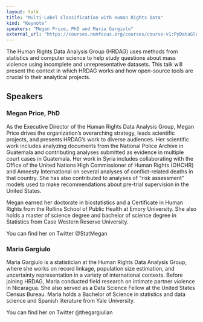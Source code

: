 ```yaml
---
layout: talk
title: "Multi-Label Classification with Human Rights Data"
kind: "Keynote"
speakers: "Megan Price, PhD and Maria Gargiulo"
external_url: "https://courses.numfocus.org/courses/course-v1:PyDataGlobal+PDG20-talks+2020/courseware/d427d4650f1c4ffda9eb184a922f3dce/bf939add85fa49a9a98da2fcbecfdac9/2?activate_block_id=block-v1%3APyDataGlobal%2BPDG20-talks%2B2020%2Btype%40vertical%2Bblock%401805d3774e75485d83878bc2d8eb2f47"
---
```


The Human Rights Data Analysis Group (HRDAG) uses methods from statistics and computer science to help study questions about mass violence using incomplete and unrepresentative datasets. This talk will present the context in which HRDAG works and how open-source tools are crucial to their analytical projects.

## Speakers

### Megan Price, PhD

As the Executive Director of the Human Rights Data Analysis Group, Megan Price drives the organization’s overarching strategy, leads scientific projects, and presents HRDAG’s work to diverse audiences. Her scientific work includes analyzing documents from the National Police Archive in Guatemala and contributing analyses submitted as evidence in multiple court cases in Guatemala. Her work in Syria includes collaborating with the Office of the United Nations High Commissioner of Human Rights (OHCHR) and Amnesty International on several analyses of conflict-related deaths in that country. She has also contributed to analyses of “risk assessment” models used to make recommendations about pre-trial supervision in the United States.

Megan earned her doctorate in biostatistics and a Certificate in Human Rights from the Rollins School of Public Health at Emory University. She also holds a master of science degree and bachelor of science degree in Statistics from Case Western Reserve University.

You can find her on Twitter @StatMegan

### Maria Gargiulo

Maria Gargiulo is a statistician at the Human Rights Data Analysis Group, where she works on record linkage, population size estimation, and uncertainty representation in a variety of international contexts. Before joining HRDAG, Maria conducted field research on intimate partner violence in Nicaragua. She also served as a Data Science Fellow at the United States Census Bureau. Maria holds a Bachelor of Science in statistics and data science and Spanish literature from Yale University.

You can find her on Twitter @thegargiulian
